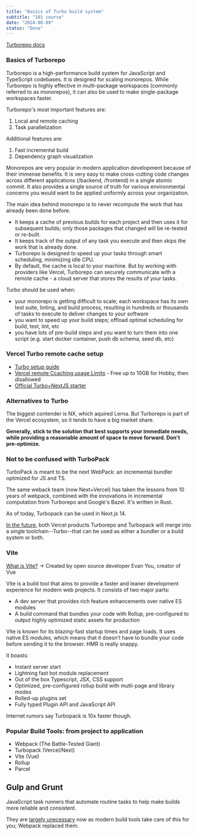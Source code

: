 ```yaml
---
title: "Basics of Turbo build system"
subtitle: "101 course"
date: "2024-08-09"
status: "Done"
---
```


[Turborepo docs](https://turbo.build/repo/docs)

### Basics of Turborepo

Turborepo is a high-performance build system for JavaScript and TypeScript codebases. It is designed for scaling monorepos. While Turborepo is highly effective in multi-package workspaces (commonly referred to as monorepos), it can also be used to make single-package workspaces faster.

Turborepo's most important features are:

1. Local and remote caching
2. Task parallelization

Additional features are:

1. Fast incremental build
2. Dependency graph visualization

Monorepos are very popular in modern application development because of their immense benefits. It is very easy to make cross-cutting code changes across different applications (/backend, /frontend) in a single atomic commit. It also provides a single source of truth for various environmental concerns you would want to be applied uniformly across your organization.

The main idea behind monorepo is to never recompute the work that has already been done before.

- It keeps a cache of previous builds for each project and then uses it for subsequent builds; only those packages that changed will be re-tested or re-built.
- It keeps track of the output of any task you execute and then skips the work that is already done.
- Turborepo is designed to speed up your tasks through smart scheduling, minimizing idle CPU.
- By default, the cache is local to your machine. But by working with providers like Vercel, Turborepo can securely communicate with a remote cache - a cloud server that stores the results of your tasks.

Turbo should be used when:

- your monorepo is getting difficult to scale; each workspace has its own test suite, linting, and build process, resulting in hundreds or thousands of tasks to execute to deliver changes to your software
- you want to speed up your build steps; offload optimal scheduling for build, test, lint, etc
- you have lots of pre-build steps and you want to turn them into one script (e.g. start docker container, push db schema, seed db, etc)

### Vercel Turbo remote cache setup

- [Turbo setup guide](https://turbo.build/repo/docs/core-concepts/remote-caching#vercel)
- [Vercel remote Ccaching usage Limits](https://vercel.com/docs/monorepos/remote-caching) - Free up to 10GB for Hobby, then disallowed
- [Official Turbo+NextJS starter](https://vercel.com/templates/next.js/turborepo-next-basic)

### Alternatives to Turbo

The biggest contender is NX, which aquired Lerna. But Turborepo is part of the Vercel ecosystem, so it tends to have a big market share.

**Generally, stick to the solution that best supports your immediate needs, while providing a reasonable amount of space to move forward. Don't pre-optimize.**

### Not to be confused with TurboPack

TurboPack is meant to be the next WebPack: an incremental bundler optimized for JS and TS.

The same weback team (now Next+Vercel) has taken the lessons from 10 years of webpack, combined with the innovations in incremental computation from Turborepo and Google's Bazel. It's written in Rust.

As of today, Turbopack can be used in Next.js 14.

[In the future](https://turbo.build/pack/docs/roadmap), both Vercel products Turborepo and Turbopack will merge into a single toolchain--Turbo--that can be used as either a bundler or a build system or both.

### Vite

[What is Vite?](https://vitejs.dev/) -> Created by open source developer Evan You, creator of Vue

Vite is a build tool that aims to provide a faster and leaner development experience for modern web projects. It consists of two major parts:

- A dev server that provides rich feature enhancements over native ES modules
- A build command that bundles your code with Rollup, pre-configured to output highly optimized static assets for production

Vite is known for its blazing-fast startup times and page loads. It uses native ES modules, which means that it doesn’t have to bundle your code before sending it to the browser. HMR is really snappy.

It boasts:

- Instant server start
- Lightning fast hot module replacement
- Out of the box Typescript, JSX, CSS support
- Optimized, pre-configured rollup build with mutli-page and library modes
- Rolled-up plugins set
- Fully typed Plugin API and JavaScript API

Internet rumors say Turbopack is 10x faster though.

### Popular Build Tools: from project to application

- Webpack (The Battle-Tested Giant)
- Turbopack (Vercel/Next)
- Vite (Vue)
- Rollup
- Parcel

## Gulp and Grunt

JavaScript task runners that automate routine tasks to help make builds more reliable and consistent.

They are [largely unecessary](https://www.reddit.com/r/javascript/comments/1aq5i73/askjs_what_happened_to_task_runners_such_as_grunt/) now as modern build tools take care of this for you; Webpack replaced them.
